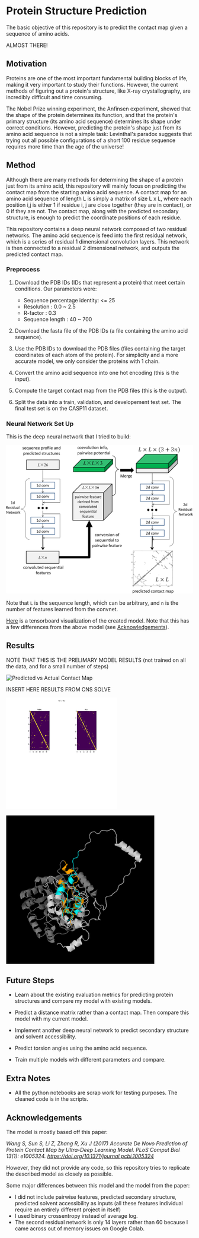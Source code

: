 # Protein Structure Prediction

The basic objective of this repository is to predict the contact map given a sequence of amino acids.

ALMOST THERE!



## Motivation

Proteins are one of the most important fundamental building blocks of life, making it very important to study their functions. However, the current methods of figuring out a protein's structure, like X-ray crystallography, are incredibly difficult and time consuming. 

The Nobel Prize winning experiment, the Anfinsen experiment, showed that the shape of the protein determines its function, and that the protein's primary structure (its amino acid sequence) determines its shape under correct conditions. However, predicting the protein's shape just from its amino acid sequence is not a simple task: Levinthal's paradox suggests that trying out all possible configurations of a short 100 residue sequence requires more time than the age of the universe!






## Method

Although there are many methods for determining the shape of a protein just from its amino acid, this repository will mainly focus on predicting the contact map from the starting amino acid sequence. A contact map for an amino acid sequence of length L is simply a matrix of size L x L, where each position i,j is either 1 if residue i, j are close together (they are in contact), or 0 if they are not. The contact map, along with the predicted secondary structure, is enough to predict the coordinate positions of each residue.

This repository contains a deep neural network composed of two residual networks. The amino acid sequence is feed into the first residual network, which is a series of residual 1 dimensional convolution layers. This network is then connected to a residual 2 dimensional network, and outputs the predicted contact map.





### Preprocess

1. Download the PDB IDs (IDs that represent a protein) that meet certain conditions. Our parameters were:
    * Sequence percentage identity: <= 25
    * Resolution                  : 0.0 ~ 2.5
    * R-factor                    : 0.3
    * Sequence length             : 40 ~ 700

2. Download the fasta file of the PDB IDs (a file containing the amino acid sequence).

3. Use the PDB IDs to download the PDB files (files containing the target coordinates of each atom of the protein). For simplicity and a more accurate model, we only consider the proteins with 1 chain.

4. Convert the amino acid sequence into one hot encoding (this is the input).

5. Compute the target contact map from the PDB files (this is the output).

6. Split the data into a train, validation, and developement test set. The final test set is on the CASP11 dataset.






### Neural Network Set Up

This is the deep neural network that I tried to build:

![2017 Deep Residual Network](https://github.com/JinLi711/Protein-Structures/blob/master/research/images/journal.pcbi.1005324.g001.PNG)

Note that `L` is the sequence length, which can be arbitrary, and `n` is the number of features learned from the convnet.


[Here](https://github.com/JinLi711/Protein-Structures/blob/master/tertiary_structure_prediction/visualization/test_visualization/chosen_plots/graph_run%3D.png) is a tensorboard visualization of the created model. Note that this has a few differences from the above model (see [Acknowledgements](https://github.com/JinLi711/Protein-Structures#acknowledgements)).






## Results

NOTE THAT THIS IS THE PRELIMARY MODEL RESULTS (not trained on all the data, and for a small number of steps)

![Predicted vs Actual Contact Map](tertiary_structure_prediction/visualization/test_visualization/plots/TR217cmap.png)

INSERT HERE RESULTS FROM CNS SOLVE


<img src="https://github.com/JinLi711/Protein-Structures/blob/master/tertiary_structure_prediction/visualization/test_visualization/chosen_plots/TR823cmap.png" alt="Alignment" width="300" height="300">




<p class="aligncenter">

<img src="https://github.com/JinLi711/Protein-Structures/blob/master/tertiary_structure_prediction/visualization/test_visualization/chosen_plots/align.png" alt="Alignment" width="400" height="400">

</p>


## Future Steps

* Learn about the existing evaluation metrics for predicting protein structures and compare my model with existing models.

* Predict a distance matrix rather than a contact map. Then compare this model with my current model.

* Implement another deep neural network to predict secondary structure and solvent accessibility.

* Predict torsion angles using the amino acid sequence.

* Train multiple models with different parameters and compare.




## Extra Notes 

* All the python notebooks are scrap work for testing purposes. The cleaned code is in the scripts.






## Acknowledgements

The model is mostly based off this paper:

*Wang S, Sun S, Li Z, Zhang R, Xu J (2017) Accurate De Novo Prediction of Protein Contact Map by Ultra-Deep Learning Model. PLoS Comput Biol 13(1): e1005324. https://doi.org/10.1371/journal.pcbi.1005324*

However, they did not provide any code, so this repository tries to replicate the described model as closely as possible.

Some major differences between this model and the model from the paper:
* I did not include pairwise features, predicted secondary structure, predicted solvent accessibility as inputs (all these features individual require an entirely different project in itself)
* I used binary crossentropy instead of average log.
* The second residual network is only 14 layers rather than 60 because I came across out of memory issues on Google Colab.